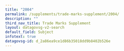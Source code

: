 ```yaml
---
title: "2004"
permalink: /supplements/trade-marks-supplement/2004/
description: ""
third_nav_title: Trade Marks Supplement
layout: datagovsg-v2-search
default_field: Subject
infotext: true
datagovsg-id: d_2a86ea9ce1d86b35018dd9b8402b526e
---
```

